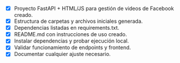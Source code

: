 - [x] Proyecto FastAPI + HTML/JS para gestión de videos de Facebook creado.
- [x] Estructura de carpetas y archivos iniciales generada.
- [x] Dependencias listadas en requirements.txt.
- [x] README.md con instrucciones de uso creado.
- [x] Instalar dependencias y probar ejecución local.
- [x] Validar funcionamiento de endpoints y frontend.
- [x] Documentar cualquier ajuste necesario.
